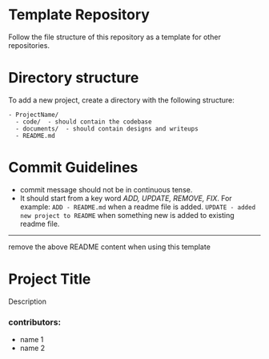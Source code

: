 # Template Repository
Follow the file structure of this repository as a template for other repositories.

# Directory structure
To add a new project, create a directory with the following structure:
```
- ProjectName/
  - code/  - should contain the codebase
  - documents/  - should contain designs and writeups
  - README.md
```
# Commit Guidelines
- commit message should not be in continuous tense.
- It should start from a key word *ADD, UPDATE, REMOVE, FIX*. For example: `ADD - README.md` when a readme file is added. `UPDATE - added new project to README` when something new is added to existing readme file.

-----------
remove the above README content when using this template

# Project Title
Description

### contributors: 
- name 1
- name 2

